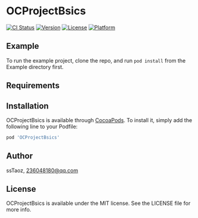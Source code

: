 # OCProjectBsics

[![CI Status](https://img.shields.io/travis/ssTaoz/OCProjectBsics.svg?style=flat)](https://travis-ci.org/ssTaoz/OCProjectBsics)
[![Version](https://img.shields.io/cocoapods/v/OCProjectBsics.svg?style=flat)](https://cocoapods.org/pods/OCProjectBsics)
[![License](https://img.shields.io/cocoapods/l/OCProjectBsics.svg?style=flat)](https://cocoapods.org/pods/OCProjectBsics)
[![Platform](https://img.shields.io/cocoapods/p/OCProjectBsics.svg?style=flat)](https://cocoapods.org/pods/OCProjectBsics)

## Example

To run the example project, clone the repo, and run `pod install` from the Example directory first.

## Requirements

## Installation

OCProjectBsics is available through [CocoaPods](https://cocoapods.org). To install
it, simply add the following line to your Podfile:

```ruby
pod 'OCProjectBsics'
```

## Author

ssTaoz, 236048180@qq.com

## License

OCProjectBsics is available under the MIT license. See the LICENSE file for more info.
